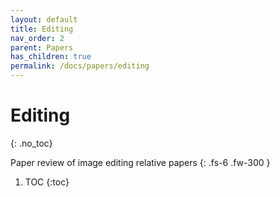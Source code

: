 ```yaml
---
layout: default
title: Editing
nav_order: 2
parent: Papers
has_children: true
permalink: /docs/papers/editing
---
```


# Editing
{: .no_toc}

Paper review of image editing relative papers
{: .fs-6 .fw-300 }
1. TOC
{:toc}